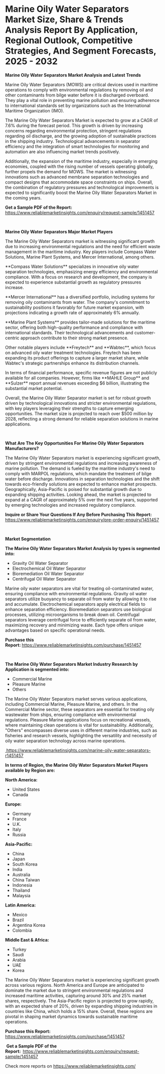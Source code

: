 <p><h1>Marine Oily Water Separators Market Size, Share & Trends Analysis Report By Application, Regional Outlook, Competitive Strategies, And Segment Forecasts, 2025 - 2032</h1></p><p><strong>Marine Oily Water Separators Market Analysis and Latest Trends</strong></p>
<p><p>Marine Oily Water Separators (MOWS) are critical devices used in maritime operations to comply with environmental regulations by removing oil and other contaminants from bilge water before it is discharged overboard. They play a vital role in preventing marine pollution and ensuring adherence to international standards set by organizations such as the International Maritime Organization (IMO).</p><p>The Marine Oily Water Separators Market is expected to grow at a CAGR of 7.6% during the forecast period. This growth is driven by increasing concerns regarding environmental protection, stringent regulations regarding oil discharge, and the growing adoption of sustainable practices in the shipping industry. Technological advancements in separator efficiency and the integration of smart technologies for monitoring and automation are also influencing market trends positively.</p><p>Additionally, the expansion of the maritime industry, especially in emerging economies, coupled with the rising number of vessels operating globally, further propels the demand for MOWS. The market is witnessing innovations such as advanced membrane separation technologies and compact designs that accommodate space constraints on ships. Overall, the combination of regulatory pressures and technological improvements is expected to significantly boost the Marine Oily Water Separators Market in the coming years.</p></p>
<p><strong>Get a Sample PDF of the Report:&nbsp;</strong> <a href="https://www.reliablemarketinsights.com/enquiry/request-sample/1451457?utm_campaign=2481&utm_medium=2&utm_source=Github&utm_content=ia&utm_term=17022025&utm_id=marine-oily-water-separators">https://www.reliablemarketinsights.com/enquiry/request-sample/1451457</a></p>
<p>&nbsp;</p>
<p><strong>Marine Oily Water Separators Major Market Players</strong></p>
<p><p>The Marine Oily Water Separators market is witnessing significant growth due to increasing environmental regulations and the need for efficient waste management in the maritime industry. Key players include Compass Water Solutions, Marine Plant Systems, and Mercer International, among others.</p><p>**Compass Water Solutions** specializes in innovative oily water separation technologies, emphasizing energy efficiency and environmental compliance. With a focus on research and development, the company is expected to experience substantial growth as regulatory pressures increase.</p><p>**Mercer International** has a diversified portfolio, including systems for removing oily contaminants from water. The company's commitment to sustainability positions it favorably for future market expansion, with projections indicating a growth rate of approximately 6% annually.</p><p>**Marine Plant Systems** provides tailor-made solutions for the maritime sector, offering both high-quality performance and compliance with international standards. Their technological advancements and customer-centric approach contribute to their strong market presence.</p><p>Other notable players include **Freytech** and **Wabtec**, which focus on advanced oily water treatment technologies. Freytech has been expanding its product offerings to capture a larger market share, while Wabtec's strategic partnerships enhance its distribution channels.</p><p>In terms of financial performance, specific revenue figures are not publicly available for all companies. However, firms like **MAHLE Group** and **Sulzer** report annual revenues exceeding $6 billion, illustrating the substantial market potential. </p><p>Overall, the Marine Oily Water Separator market is set for robust growth driven by technological innovations and stricter environmental regulations, with key players leveraging their strengths to capture emerging opportunities. The market size is projected to reach over $500 million by 2028, reflecting a strong demand for reliable separation solutions in marine applications.</p></p>
<p>&nbsp;</p>
<p><strong>What Are The Key Opportunities For Marine Oily Water Separators Manufacturers?</strong></p>
<p><p>The Marine Oily Water Separators market is experiencing significant growth, driven by stringent environmental regulations and increasing awareness of marine pollution. The demand is fueled by the maritime industry's need to comply with MARPOL regulations, which mandate the treatment of bilge water before discharge. Innovations in separation technologies and the shift towards eco-friendly solutions are expected to enhance market prospects. Geographically, Asia-Pacific is poised for substantial growth due to expanding shipping activities. Looking ahead, the market is projected to expand at a CAGR of approximately 5% over the next five years, supported by emerging technologies and increased regulatory compliance.</p></p>
<p><strong>Inquire or Share Your Questions If Any Before Purchasing This Report:</strong> <a href="https://www.reliablemarketinsights.com/enquiry/pre-order-enquiry/1451457?utm_campaign=2481&utm_medium=2&utm_source=Github&utm_content=ia&utm_term=17022025&utm_id=marine-oily-water-separators">https://www.reliablemarketinsights.com/enquiry/pre-order-enquiry/1451457</a></p>
<p>&nbsp;</p>
<p><strong>Market Segmentation</strong></p>
<p><strong>The Marine Oily Water Separators Market Analysis by types is segmented into:</strong></p>
<p><ul><li>Gravity Oil Water Separator</li><li>Electrochemical Oil Water Separator</li><li>Bioremediation Oil Water Separator</li><li>Centrifugal Oil Water Separator</li></ul></p>
<p><p>Marine oily water separators are vital for treating oil-contaminated water, ensuring compliance with environmental regulations. Gravity oil water separators utilize buoyancy to separate oil from water by allowing it to rise and accumulate. Electrochemical separators apply electrical fields to enhance separation efficiency. Bioremediation separators use biological processes, utilizing microorganisms to break down oil. Centrifugal separators leverage centrifugal force to efficiently separate oil from water, maximizing recovery and minimizing waste. Each type offers unique advantages based on specific operational needs.</p></p>
<p><strong>Purchase this Report:&nbsp;</strong><a href="https://www.reliablemarketinsights.com/purchase/1451457?utm_campaign=2481&utm_medium=2&utm_source=Github&utm_content=ia&utm_term=17022025&utm_id=marine-oily-water-separators">https://www.reliablemarketinsights.com/purchase/1451457</a></p>
<p>&nbsp;</p>
<p><strong>The Marine Oily Water Separators Market Industry Research by Application is segmented into:</strong></p>
<p><ul><li>Commercial Marine</li><li>Pleasure Marine</li><li>Others</li></ul></p>
<p><p>The Marine Oily Water Separators market serves various applications, including Commercial Marine, Pleasure Marine, and others. In the Commercial Marine sector, these separators are essential for treating oily wastewater from ships, ensuring compliance with environmental regulations. Pleasure Marine applications focus on recreational vessels, where maintaining clean operations is vital for sustainability. Additionally, "Others" encompasses diverse uses in different marine industries, such as fisheries and research vessels, highlighting the versatility and necessity of oily water separation technology across marine operations.</p></p>
<p><a href="https://www.reliablemarketinsights.com/marine-oily-water-separators-r1451457?utm_campaign=2481&utm_medium=2&utm_source=Github&utm_content=ia&utm_term=17022025&utm_id=marine-oily-water-separators">&nbsp;https://www.reliablemarketinsights.com/marine-oily-water-separators-r1451457</a></p>
<p><strong>In terms of Region, the Marine Oily Water Separators Market Players available by Region are:</strong></p>
<p>
    <p> <strong> North America: </strong>
        <ul>
            <li>United States</li>
            <li>Canada</li>
        </ul>
        </p> 
    <p> <strong> Europe: </strong>
        <ul>
            <li>Germany</li>
            <li>France</li>
            <li>U.K.</li>
            <li>Italy</li>
            <li>Russia</li>
        </ul>
        </p> 
    <p> <strong> Asia-Pacific: </strong>
        <ul>
            <li>China</li>
            <li>Japan</li>
            <li>South Korea</li>
            <li>India</li>
            <li>Australia</li>
            <li>China Taiwan</li>
            <li>Indonesia</li>
            <li>Thailand</li>
            <li>Malaysia</li>
        </ul>
        </p> 
    <p> <strong> Latin America: </strong>
        <ul>
            <li>Mexico</li>
            <li>Brazil</li>
            <li>Argentina Korea</li>
            <li>Colombia</li>
        </ul>
        </p> 
    <p> <strong> Middle East & Africa: </strong>
        <ul>
            <li>Turkey</li>
            <li>Saudi</li>
            <li>Arabia</li>
            <li>UAE</li>
            <li>Korea</li>
        </ul>
    </p>
    </p>
<p><p>The Marine Oily Water Separators market is experiencing significant growth across various regions. North America and Europe are anticipated to dominate the market due to stringent environmental regulations and increased maritime activities, capturing around 30% and 25% market shares, respectively. The Asia-Pacific region is projected to grow rapidly, with an expected share of 20%, driven by expanding shipping industries in countries like China, which holds a 15% share. Overall, these regions are pivotal in shaping market dynamics towards sustainable maritime operations.</p></p>
<p><strong>Purchase this Report: </strong><a href="https://www.reliablemarketinsights.com/purchase/1451457?utm_campaign=2481&utm_medium=2&utm_source=Github&utm_content=ia&utm_term=17022025&utm_id=marine-oily-water-separators">https://www.reliablemarketinsights.com/purchase/1451457</a></p>
<p>&nbsp;<strong>Get a Sample PDF of the Report:&nbsp;&nbsp;</strong><a href="https://www.reliablemarketinsights.com/enquiry/request-sample/1451457?utm_campaign=2481&utm_medium=2&utm_source=Github&utm_content=ia&utm_term=17022025&utm_id=marine-oily-water-separators">https://www.reliablemarketinsights.com/enquiry/request-sample/1451457</a></p>
<p><strong></strong></p>
<p>Check more reports on <a href="https://www.reliablemarketinsights.com/?utm_campaign=2481&utm_medium=2&utm_source=Github&utm_content=ia&utm_term=17022025&utm_id=marine-oily-water-separators">https://www.reliablemarketinsights.com/</a></p>